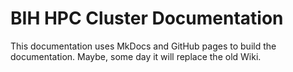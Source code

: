 # BIH HPC Cluster Documentation

This documentation uses MkDocs and GitHub pages to build the documentation.  Maybe, some day it will replace the old Wiki.
